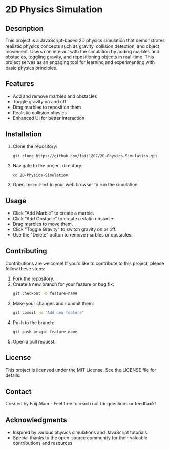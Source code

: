 # 2D Physics Simulation

## Description
This project is a JavaScript-based 2D physics simulation that demonstrates realistic physics concepts such as gravity, collision detection, and object movement. Users can interact with the simulation by adding marbles and obstacles, toggling gravity, and repositioning objects in real-time. This project serves as an engaging tool for learning and experimenting with basic physics principles.

## Features
- Add and remove marbles and obstacles
- Toggle gravity on and off
- Drag marbles to reposition them
- Realistic collision physics
- Enhanced UI for better interaction


## Installation
1. Clone the repository:
    ```bash
    git clone https://github.com/faij1207/2D-Physics-Simulation.git
    ```
2. Navigate to the project directory:
    ```bash
    cd 2D-Physics-Simulation
    ```
3. Open `index.html` in your web browser to run the simulation.

## Usage
- Click "Add Marble" to create a marble.
- Click "Add Obstacle" to create a static obstacle.
- Drag marbles to move them.
- Click "Toggle Gravity" to switch gravity on or off.
- Use the "Delete" button to remove marbles or obstacles.

## Contributing
Contributions are welcome! If you'd like to contribute to this project, please follow these steps:
1. Fork the repository.
2. Create a new branch for your feature or bug fix:
    ```bash
    git checkout -b feature-name
    ```
3. Make your changes and commit them:
    ```bash
    git commit -m "Add new feature"
    ```
4. Push to the branch:
    ```bash
    git push origin feature-name
    ```
5. Open a pull request.

## License
This project is licensed under the MIT License. See the LICENSE file for details.

## Contact
Created by Faij Alam - Feel free to reach out for questions or feedback!

## Acknowledgments
- Inspired by various physics simulations and JavaScript tutorials.
- Special thanks to the open-source community for their valuable contributions and resources.

